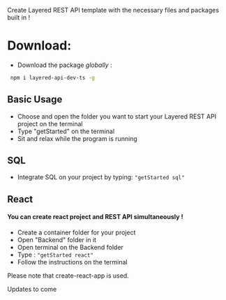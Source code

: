 Create Layered REST API template with the necessary files and packages built in !

# Download:
* Download the package *globally* :
```bash
 npm i layered-api-dev-ts -g
```

## Basic Usage
* Choose and open the folder you want to start your Layered REST API project on the terminal
* Type "getStarted" on the terminal
* Sit and relax while the program is running

## SQL
* Integrate SQL on your project by typing:
        ```
        "getStarted sql"
        ```
## React
#### You can create react project and REST API simultaneously !
* Create a container folder for your project
* Open "Backend" folder in it
* Open terminal on the Backend folder
* Type :
        ```
        "getStarted react"
        ```
* Follow the instructions on the terminal

Please note that create-react-app is used.

Updates to come